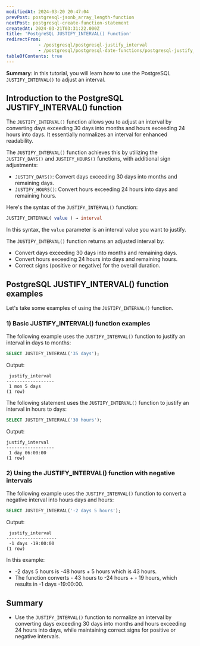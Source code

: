 ```yaml
---
modifiedAt: 2024-03-20 20:47:04
prevPost: postgresql-jsonb_array_length-function
nextPost: postgresql-create-function-statement
createdAt: 2024-03-21T03:31:22.000Z
title: 'PostgreSQL JUSTIFY_INTERVAL() Function'
redirectFrom:
            - /postgresql/postgresql-justify_interval 
            - /postgresql/postgresql-date-functions/postgresql-justify_interval
tableOfContents: true
---
```


**Summary**: in this tutorial, you will learn how to use the PostgreSQL `JUSTIFY_INTERVAL()` to adjust an interval.

## Introduction to the PostgreSQL JUSTIFY_INTERVAL() function

The `JUSTIFY_INTERVAL()` function allows you to adjust an interval by converting days exceeding 30 days into months and hours exceeding 24 hours into days. It essentially normalizes an interval for enhanced readability.

The `JUSTIFY_INTERVAL()` function achieves this by utilizing the `JUSTIFY_DAYS()` and `JUSTIFY_HOURS()` functions, with additional sign adjustments:

- `JUSTIFY_DAYS()`: Convert days exceeding 30 days into months and remaining days.
- `JUSTIFY_HOURS()`: Convert hours exceeding 24 hours into days and remaining hours.

Here's the syntax of the `JUSTIFY_INTERVAL()` function:

```sql
JUSTIFY_INTERVAL( value ) → interval
```

In this syntax, the `value` parameter is an interval value you want to justify.

The `JUSTIFY_INTERVAL()` function returns an adjusted interval by:

- Convert days exceeding 30 days into months and remaining days.
- Convert hours exceeding 24 hours into days and remaining hours.
- Correct signs (positive or negative) for the overall duration.

## PostgreSQL JUSTIFY_INTERVAL() function examples

Let's take some examples of using the `JUSTIFY_INTERVAL()` function.

### 1) Basic JUSTIFY_INTERVAL() function examples

The following example uses the `JUSTIFY_INTERVAL()` function to justify an interval in days to months:

```sql
SELECT JUSTIFY_INTERVAL('35 days');
```

Output:

```
 justify_interval
------------------
 1 mon 5 days
(1 row)
```

The following statement uses the `JUSTIFY_INTERVAL()` function to justify an interval in hours to days:

```sql
SELECT JUSTIFY_INTERVAL('30 hours');
```

Output:

```
justify_interval
------------------
 1 day 06:00:00
(1 row)
```

### 2) Using the JUSTIFY_INTERVAL() function with negative intervals

The following example uses the `JUSTIFY_INTERVAL()` function to convert a negative interval into hours days and hours:

```sql
SELECT JUSTIFY_INTERVAL('-2 days 5 hours');
```

Output:

```
 justify_interval
-------------------
 -1 days -19:00:00
(1 row)
```

In this example:

- \-2 days 5 hours is -48 hours + 5 hours which is 43 hours.
- The function converts - 43 hours to -24 hours + - 19 hours, which results in -1 days -19:00:00.

## Summary

- Use the `JUSTIFY_INTERVAL()` function to normalize an interval by converting days exceeding 30 days into months and hours exceeding 24 hours into days, while maintaining correct signs for positive or negative intervals.
